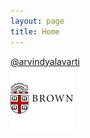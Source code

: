 ```yaml
---
layout: page
title: Home
---
```

<div class="social-container">
    <div class="social">
        <div class="icons">
            <i class="fab fa-linkedin-in"></i>
        </div>
        <div class="media">
             <a href="https://www.linkedin.com/in/arvindyalavarti/">@arvindyalavarti</a>
        </div>
    </div>
    <div class="social">
        <div class="icons">
            <i class="fas fa-university"></i>
        </div>
        <div class="media">
             <img src="static/images/brown.png" width="100px" />
        </div>
    </div>
</div>
